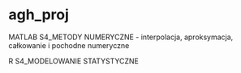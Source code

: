 # agh_proj


MATLAB
S4_METODY NUMERYCZNE - interpolacja, aproksymacja, całkowanie i pochodne numeryczne


R
S4_MODELOWANIE STATYSTYCZNE